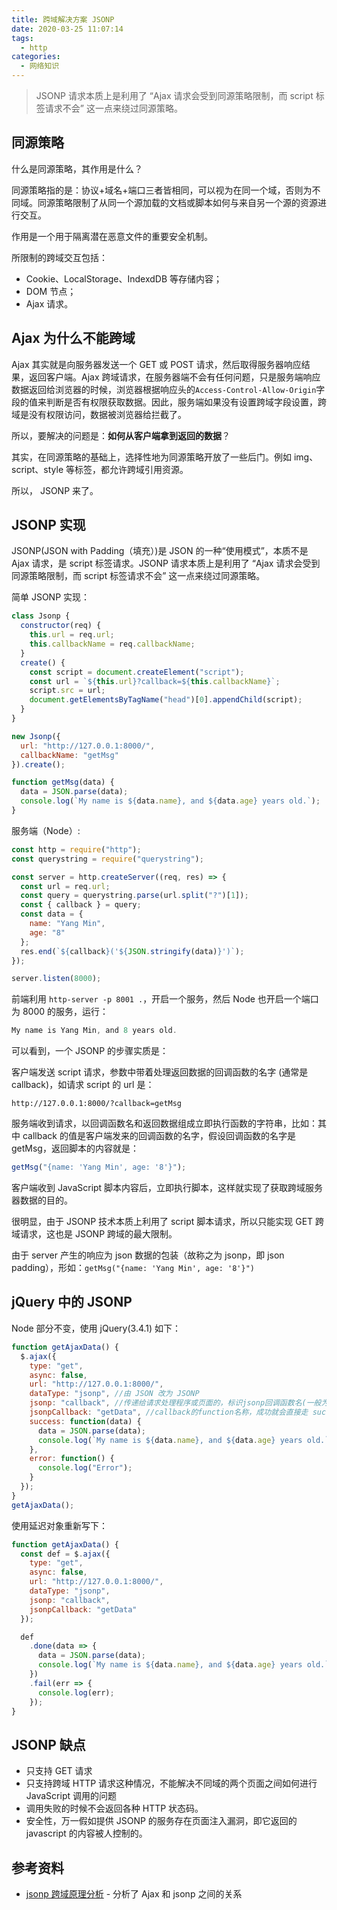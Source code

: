 ```yaml
---
title: 跨域解决方案 JSONP
date: 2020-03-25 11:07:14
tags:
  - http
categories:
  - 网络知识
---
```


> JSONP 请求本质上是利用了 “Ajax 请求会受到同源策略限制，而 script 标签请求不会” 这一点来绕过同源策略。

<!--more-->

## 同源策略

什么是同源策略，其作用是什么？

同源策略指的是：协议+域名+端口三者皆相同，可以视为在同一个域，否则为不同域。同源策略限制了从同一个源加载的文档或脚本如何与来自另一个源的资源进行交互。

作用是一个用于隔离潜在恶意文件的重要安全机制。

所限制的跨域交互包括：

- Cookie、LocalStorage、IndexdDB 等存储内容；
- DOM 节点；
- Ajax 请求。

## Ajax 为什么不能跨域

Ajax 其实就是向服务器发送一个 GET 或 POST 请求，然后取得服务器响应结果，返回客户端。Ajax 跨域请求，在服务器端不会有任何问题，只是服务端响应数据返回给浏览器的时候，浏览器根据响应头的`Access-Control-Allow-Origin`字段的值来判断是否有权限获取数据。因此，服务端如果没有设置跨域字段设置，跨域是没有权限访问，数据被浏览器给拦截了。

所以，要解决的问题是：**如何从客户端拿到返回的数据**？

其实，在同源策略的基础上，选择性地为同源策略开放了一些后门。例如 img、script、style 等标签，都允许跨域引用资源。

所以， JSONP 来了。

## JSONP 实现

JSONP(JSON with Padding（填充）)是 JSON 的一种“使用模式”，本质不是 Ajax 请求，是 script 标签请求。JSONP 请求本质上是利用了 “Ajax 请求会受到同源策略限制，而 script 标签请求不会” 这一点来绕过同源策略。

简单 JSONP 实现：

```js
class Jsonp {
  constructor(req) {
    this.url = req.url;
    this.callbackName = req.callbackName;
  }
  create() {
    const script = document.createElement("script");
    const url = `${this.url}?callback=${this.callbackName}`;
    script.src = url;
    document.getElementsByTagName("head")[0].appendChild(script);
  }
}

new Jsonp({
  url: "http://127.0.0.1:8000/",
  callbackName: "getMsg"
}).create();

function getMsg(data) {
  data = JSON.parse(data);
  console.log(`My name is ${data.name}, and ${data.age} years old.`);
}
```

服务端（Node）:

```js
const http = require("http");
const querystring = require("querystring");

const server = http.createServer((req, res) => {
  const url = req.url;
  const query = querystring.parse(url.split("?")[1]);
  const { callback } = query;
  const data = {
    name: "Yang Min",
    age: "8"
  };
  res.end(`${callback}('${JSON.stringify(data)}')`);
});

server.listen(8000);
```

前端利用 `http-server -p 8001 .`，开启一个服务，然后 Node 也开启一个端口为 8000 的服务，运行：

```js
My name is Yang Min, and 8 years old.
```

可以看到，一个 JSONP 的步骤实质是：

客户端发送 script 请求，参数中带着处理返回数据的回调函数的名字 (通常是 callback)，如请求 script 的 url 是：

```url
http://127.0.0.1:8000/?callback=getMsg
```

服务端收到请求，以回调函数名和返回数据组成立即执行函数的字符串，比如：其中 callback 的值是客户端发来的回调函数的名字，假设回调函数的名字是 getMsg，返回脚本的内容就是：

```js
getMsg("{name: 'Yang Min', age: '8'}");
```

客户端收到 JavaScript 脚本内容后，立即执行脚本，这样就实现了获取跨域服务器数据的目的。

很明显，由于 JSONP 技术本质上利用了 script 脚本请求，所以只能实现 GET 跨域请求，这也是 JSONP 跨域的最大限制。

由于 server 产生的响应为 json 数据的包装（故称之为 jsonp，即 json padding），形如：`getMsg("{name: 'Yang Min', age: '8'}")`

## jQuery 中的 JSONP

Node 部分不变，使用 jQuery(3.4.1) 如下：

```js
function getAjaxData() {
  $.ajax({
    type: "get",
    async: false,
    url: "http://127.0.0.1:8000/",
    dataType: "jsonp", //由 JSON 改为 JSONP
    jsonp: "callback", //传递给请求处理程序或页面的，标识jsonp回调函数名(一般为:callback)
    jsonpCallback: "getData", //callback的function名称，成功就会直接走 success 方法
    success: function(data) {
      data = JSON.parse(data);
      console.log(`My name is ${data.name}, and ${data.age} years old.`);
    },
    error: function() {
      console.log("Error");
    }
  });
}
getAjaxData();
```

使用延迟对象重新写下：

```js
function getAjaxData() {
  const def = $.ajax({
    type: "get",
    async: false,
    url: "http://127.0.0.1:8000/",
    dataType: "jsonp",
    jsonp: "callback",
    jsonpCallback: "getData"
  });

  def
    .done(data => {
      data = JSON.parse(data);
      console.log(`My name is ${data.name}, and ${data.age} years old.`);
    })
    .fail(err => {
      console.log(err);
    });
}
```

## JSONP 缺点

- 只支持 GET 请求
- 只支持跨域 HTTP 请求这种情况，不能解决不同域的两个页面之间如何进行 JavaScript 调用的问题
- 调用失败的时候不会返回各种 HTTP 状态码。
- 安全性，万一假如提供 JSONP 的服务存在页面注入漏洞，即它返回的 javascript 的内容被人控制的。

## 参考资料

- [jsonp 跨域原理分析](https://segmentfault.com/a/1190000009773724) - 分析了 Ajax 和 jsonp 之间的关系
